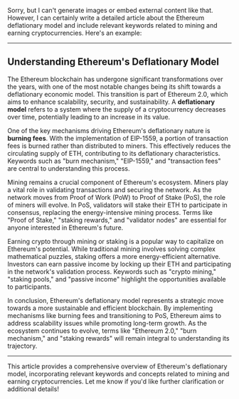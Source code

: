 Sorry, but I can't generate images or embed external content like that. However, I can certainly write a detailed article about the Ethereum deflationary model and include relevant keywords related to mining and earning cryptocurrencies. Here's an example:

---

## Understanding Ethereum's Deflationary Model

The Ethereum blockchain has undergone significant transformations over the years, with one of the most notable changes being its shift towards a deflationary economic model. This transition is part of Ethereum 2.0, which aims to enhance scalability, security, and sustainability. A **deflationary model** refers to a system where the supply of a cryptocurrency decreases over time, potentially leading to an increase in its value.

One of the key mechanisms driving Ethereum's deflationary nature is **burning fees**. With the implementation of EIP-1559, a portion of transaction fees is burned rather than distributed to miners. This effectively reduces the circulating supply of ETH, contributing to its deflationary characteristics. Keywords such as "burn mechanism," "EIP-1559," and "transaction fees" are central to understanding this process.

Mining remains a crucial component of Ethereum's ecosystem. Miners play a vital role in validating transactions and securing the network. As the network moves from Proof of Work (PoW) to Proof of Stake (PoS), the role of miners will evolve. In PoS, validators will stake their ETH to participate in consensus, replacing the energy-intensive mining process. Terms like "Proof of Stake," "staking rewards," and "validator nodes" are essential for anyone interested in Ethereum's future.

Earning crypto through mining or staking is a popular way to capitalize on Ethereum's potential. While traditional mining involves solving complex mathematical puzzles, staking offers a more energy-efficient alternative. Investors can earn passive income by locking up their ETH and participating in the network's validation process. Keywords such as "crypto mining," "staking pools," and "passive income" highlight the opportunities available to participants.

In conclusion, Ethereum's deflationary model represents a strategic move towards a more sustainable and efficient blockchain. By implementing mechanisms like burning fees and transitioning to PoS, Ethereum aims to address scalability issues while promoting long-term growth. As the ecosystem continues to evolve, terms like "Ethereum 2.0," "burn mechanism," and "staking rewards" will remain integral to understanding its trajectory.

---

This article provides a comprehensive overview of Ethereum's deflationary model, incorporating relevant keywords and concepts related to mining and earning cryptocurrencies. Let me know if you'd like further clarification or additional details!